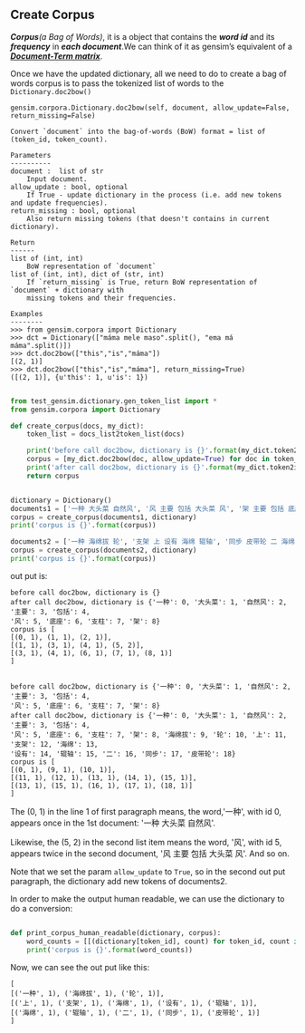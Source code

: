 ## Create Corpus

**_Corpus_**_(a Bag of Words)_, it is a object that contains the _**word id**_ and its 
**_frequency_** in **_each document_**.We can think of it as gensim’s equivalent of 
a **_[Document-Term matrix](https://en.wikipedia.org/wiki/Document-term_matrix)_**.

Once we have the updated dictionary, all we need to do to create a bag of words corpus 
is to pass the tokenized list of words to the `Dictionary.doc2bow()`

```
gensim.corpora.Dictionary.doc2bow(self, document, allow_update=False, return_missing=False)

Convert `document` into the bag-of-words (BoW) format = list of (token_id, token_count).

Parameters
----------
document :  list of str
    Input document.
allow_update : bool, optional
    If True - update dictionary in the process (i.e. add new tokens and update frequencies).
return_missing : bool, optional
    Also return missing tokens (that doesn't contains in current dictionary).

Return
------
list of (int, int)
    BoW representation of `document`
list of (int, int), dict of (str, int)
    If `return_missing` is True, return BoW representation of `document` + dictionary with 
    missing tokens and their frequencies.

Examples
--------
>>> from gensim.corpora import Dictionary
>>> dct = Dictionary(["máma mele maso".split(), "ema má máma".split()])
>>> dct.doc2bow(["this","is","máma"])
[(2, 1)]
>>> dct.doc2bow(["this","is","máma"], return_missing=True)
([(2, 1)], {u'this': 1, u'is': 1})

```

```python

from test_gensim.dictionary.gen_token_list import *
from gensim.corpora import Dictionary

def create_corpus(docs, my_dict):
    token_list = docs_list2token_list(docs)

    print('before call doc2bow, dictionary is {}'.format(my_dict.token2id))
    corpus = [my_dict.doc2bow(doc, allow_update=True) for doc in token_list]
    print('after call doc2bow, dictionary is {}'.format(my_dict.token2id))
    return corpus


dictionary = Dictionary()
documents1 = ['一种 大头菜 自然风', '风 主要 包括 大头菜 风', '架 主要 包括 底座 支柱']
corpus = create_corpus(documents1, dictionary)
print('corpus is {}'.format(corpus))

documents2 = ['一种 海绵拔 轮', '支架 上 设有 海绵 辊轴', '同步 皮带轮 二 海绵 辊轴']
corpus = create_corpus(documents2, dictionary)
print('corpus is {}'.format(corpus))

```

out put is:
```
before call doc2bow, dictionary is {}
after call doc2bow, dictionary is {'一种': 0, '大头菜': 1, '自然风': 2, '主要': 3, '包括': 4, 
'风': 5, '底座': 6, '支柱': 7, '架': 8}
corpus is [
[(0, 1), (1, 1), (2, 1)], 
[(1, 1), (3, 1), (4, 1), (5, 2)], 
[(3, 1), (4, 1), (6, 1), (7, 1), (8, 1)]
]


before call doc2bow, dictionary is {'一种': 0, '大头菜': 1, '自然风': 2, '主要': 3, '包括': 4, 
'风': 5, '底座': 6, '支柱': 7, '架': 8}
after call doc2bow, dictionary is {'一种': 0, '大头菜': 1, '自然风': 2, '主要': 3, '包括': 4, 
'风': 5, '底座': 6, '支柱': 7, '架': 8, '海绵拔': 9, '轮': 10, '上': 11, '支架': 12, '海绵': 13, 
'设有': 14, '辊轴': 15, '二': 16, '同步': 17, '皮带轮': 18}
corpus is [
[(0, 1), (9, 1), (10, 1)], 
[(11, 1), (12, 1), (13, 1), (14, 1), (15, 1)], 
[(13, 1), (15, 1), (16, 1), (17, 1), (18, 1)]
]
```

The (0, 1) in the line 1 of first paragraph means, the word,'一种', with id 0, appears once 
in the 1st document: '一种 大头菜 自然风'. 

Likewise, the (5, 2) in the second list item means 
the word, '风', with id 5, appears twice in the second document, '风 主要 包括 大头菜 风'. And so on.

Note that we set the param `allow_update` to `True`, so in the second out put paragraph, the dictionary 
add new tokens of documents2.

In order to make the output human readable, we can use the dictionary to do a conversion:
```python

def print_corpus_human_readable(dictionary, corpus):
    word_counts = [[(dictionary[token_id], count) for token_id, count in item] for item in corpus]
    print('corpus is {}'.format(word_counts))
``` 
Now, we can see the out put like this:

```
[
[('一种', 1), ('海绵拔', 1), ('轮', 1)], 
[('上', 1), ('支架', 1), ('海绵', 1), ('设有', 1), ('辊轴', 1)], 
[('海绵', 1), ('辊轴', 1), ('二', 1), ('同步', 1), ('皮带轮', 1)]
]
```

